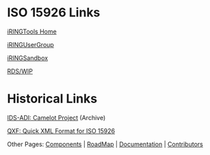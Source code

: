 # ISO 15926 Links #

[iRINGTools Home](http://www.iringtools.org)

[iRINGUserGroup](http://www.iringug.org)

[iRINGSandbox](http://www.iringsandbox.org)

[RDS/WIP](http://rdswip.ids-adi.org)

# Historical Links #

[IDS-ADI: Camelot Project](http://secure.ids-adi.org/repository/org/ids-adi/camelot/index.html)  (Archive)

[QXF: Quick XML Format for ISO 15926](https://secure.ids-adi.org/repository/org/ids-adi/qxf/index.html)

Other Pages: [Components](Components.md) | [RoadMap](RoadMap.md) | [Documentation](Documentation.md) | [Contributors](Contributors.md)